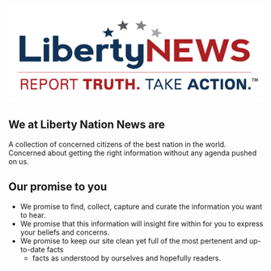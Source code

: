 ![Liberty Nation News](/img/LibertyNewsLogo.png)

## We at Liberty Nation News are  
A collection of concerned citizens of the best nation in the world.  
Concerned about getting the right information without any agenda pushed on us.


## Our promise to you  

* We promise to find, collect, capture and curate the information you want to hear.  
* We promise that this information will insight fire within for you to express your beliefs and concerns.  
* We promise to keep our site clean yet full of the most pertenent and up-to-date facts
	+ facts as understood by ourselves and hopefully readers.

